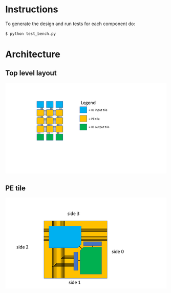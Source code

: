# Instructions

To generate the design and run tests for each component do:

```bash
$ python test_bench.py
```

# Architecture

## Top level layout

![Alt text](images/MagmaFPGA_layout.png?raw=true)

## PE tile

![Alt text](images/MagmaFPGA_pe.png?raw=true)